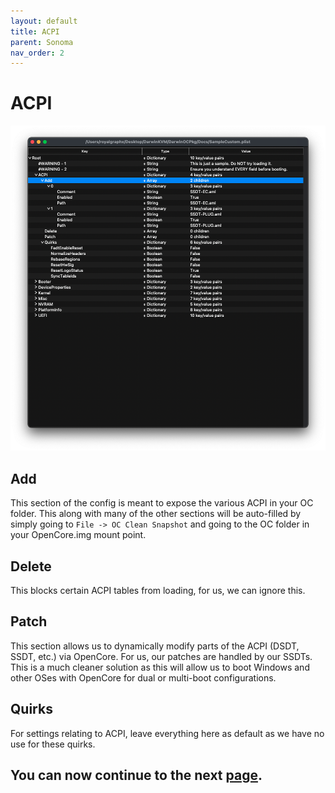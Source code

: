 ```yaml
---
layout: default
title: ACPI
parent: Sonoma
nav_order: 2
---
```


# ACPI

<a href="https://raw.githubusercontent.com/royalgraphx/DarwinKVM/main/docs/assets/OpenCoreACPIAdd.png"><img src="../../../assets/OpenCoreACPIAdd.png" alt=""></a>

## Add

This section of the config is meant to expose the various ACPI in your OC folder. This along with many of the other sections will be auto-filled by simply going to ``File -> OC Clean Snapshot`` and going to the OC folder in your OpenCore.img mount point.

## Delete

This blocks certain ACPI tables from loading, for us, we can ignore this.

## Patch

This section allows us to dynamically modify parts of the ACPI (DSDT, SSDT, etc.) via OpenCore. For us, our patches are handled by our SSDTs. This is a much cleaner solution as this will allow us to boot Windows and other OSes with OpenCore for dual or multi-boot configurations.

## Quirks

For settings relating to ACPI, leave everything here as default as we have no use for these quirks.

## You can now continue to the next <a href="../02-Booter">page</a>.
